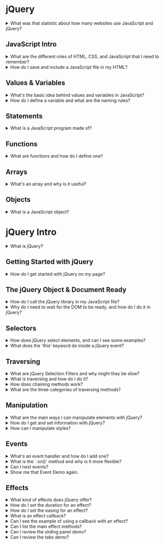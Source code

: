 <xaiArtifact artifact_id="ea756fa0-736e-4ebc-9501-76b7094a7912" artifact_version_id="2868b123-d49c-4d5b-b878-8751331917f0" title="javascript_jquery_notes.md" contentType="text/markdown">

# jQuery

<details>
<summary>What was that statistic about how many websites use JavaScript and jQuery?</summary>
<p>92% of websites end up using Javascript, often referred to as JS, and jQuery, the format jQuery is used within 63% of them. It is useful to write JavaScript or jQuery to build my own behaviors/OOP functions/classes.</p>
</details>

## JavaScript Intro

<details>
<summary>What are the different roles of HTML, CSS, and JavaScript that I need to remember?</summary>
<p>Adding that interactivity that I obsess about, this is where HTML provides the structure, CSS provides a page with appearance, while JavaScript provides a page with behavior.</p>
</details>

<details>
<summary>How do I save and include a JavaScript file in my HTML?</summary>
<p>Like CSS, Javascript is saved in an external file `.js` using the `<script>` element. I need to remember to place it before the closing `</body>` tag so that the JavaScript is loaded last.</p>
<p>Remember: `<script src="script.js"></script>`</p>
</details>

## Values & Variables

<details>
<summary>What's the basic idea behind values and variables in JavaScript?</summary>
<p>Values are recognized by Javascript. Variables are used to store & share values. These can be strings, booleans, integers, undefined, and null, including but not limited to functions and objects.</p>
</details>

<details>
<summary>How do I define a variable and what are the naming rules?</summary>
<p>A variable is defined by a `var` keyword, an equals sign `=`, and the value, ending with a semicolon `;`.</p>
<p>Variables must begin with a letter, underscore, or dollar `$` sign. They must not start with numbers or contain a hyphen `#`. I also need to remember that they are case-sensitive.</p>
<p>Python uses snake_case while JavaScript uses camelCase without dashes or underscores as a convention.</p>
<p>**Examples:**</p>
```javascript
var theStarterLeague = 125;
var food_truck = 'Coffee';
var mixtape01 = true;
var vinyl = ['Miles Davis', 'Frank Sinatra', 'Ray Charles'];
```
</details>

## Statements

<details>
<summary>What is a JavaScript program made of?</summary>
<p>JavaScript is just a set of statements, which are executed by the browser in the sequence they are written, acting as commands for different behaviors.</p>
<p>**Examples:**</p>
```javascript
log(polaroid);
return('bicycle lane');
alert('Congratulations, you ' + outcome);
```
</details>

## Functions

<details>
<summary>What are functions and how do I define one?</summary>
<p>Functions perform a set of scripted behaviors. They are saved for later and, depending on the function, they may even accept different arguments.</p>
<p>A function is defined by using the `function` keyword, followed by a name and parentheses `()`. The code to be executed is placed within enclosed curly braces `{}`.</p>
</details>

## Arrays

<details>
<summary>What's an array and why is it useful?</summary>
<p>An array is a way to store a list of items, or values. Arrays are helpful for many reasons, one being the ability to be traversed with different methods or operators. Depending on the situation, arrays can be used to store and return a variety of different values.</p>
<p>Arrays are set within square brackets `[]` with comma-separated items. The items start at index 0 and increase from there.</p>
</details>

## Objects

<details>
<summary>What is a JavaScript object?</summary>
<p>JavaScript is built on the foundation of objects (which are like a dictionary), a collection of keys and values.</p>
<p>**Object Example:**</p>
```javascript
// Object
var school = {
  name: 'The Starter League',
  location: 'Merchandise Mart',
  students: 120,
  teachers: ['Jeff', 'Raghu', 'Carolyn', 'Shay']
};
```
<p>**Array for Comparison:**</p>
```javascript
// Array
var school = ['Austin', 'Chicago', 'Portland'];
```
<p>I need to remember I can use the browser's console to run JavaScript.</p>
</details>

# jQuery Intro

<details>
<summary>What is jQuery?</summary>
<p>It's an open-source JavaScript library written by John Resig that simplifies the interaction between HTML, CSS, and JavaScript.</p>
<p>**Course Link:** <a href="https://code.tutsplus.com/30-days-to-learn-jquery--CRS-41c" target="_blank">30 Days to Learn jQuery</a></p>
</details>

## Getting Started with jQuery

<details>
<summary>How do I get started with jQuery on my page?</summary>
<p>I need to set a `<script>` element to reference it before closing the `</body>` tag. Because jQuery is its own library, it is best to keep it separate from all other JavaScript I'm writing.</p>
</details>

<details>
<summary>What should I consider when referencing jQuery (minified vs CDN)?</summary>
<p>I must consider if I want to use the **minified** version or the **uncompressed** version. Also, I should consider using a content delivery network (**CDN**) such as Google Hosted Libraries, especially for a live production environment. Using the minified version from a CDN reduces loading time and has potential caching benefits.</p>
<p>**Google Hosted Libraries:** <a href="https://developers.google.com/speed/libraries" target="_blank">https://developers.google.com/speed/libraries</a></p>
```html
<script src="//ajax.googleapis.com/ajax/libs/jquery/1.9.0/jquery.min.js"></script>
<script src="script.js"></script>
```
<p>All custom and handwritten JavaScript & jQuery should be written in `script.js`, as it is placed after jQuery so it may reference keywords in the jQuery library. Notice there is no `https:` within the Google CDN to allow for both http and https connections. Without a web server, `http:` will need to be included to locate the file on the system's local drive.</p>
</details>

## The jQuery Object & Document Ready

<details>
<summary>How do I call the jQuery library in my JavaScript file?</summary>
<p>I can use either `$();` or `jQuery();`. This allows me to set up my files.</p>
</details>

<details>
<summary>Why do I need to wait for the DOM to be ready, and how do I do it in jQuery?</summary>
<p>I'm forced to wait for the Document Object Model (DOM) to finish loading. jQuery has a ready event, `.ready()`, which ensures that all of my custom functions using jQuery will not be executed until the page has loaded and the DOM is ready.</p>
```javascript
$(document).ready(function(event){
  // jQuery code
});
```
</details>

## Selectors

<details>
<summary>How does jQuery select elements, and can I see some examples?</summary>
<p>Mimicking CSS, jQuery can select multiple elements from HTML. Invoking the jQuery object `$()` allows me to contain a selector that will return the DOM node(s) to manipulate, as it falls within the parentheses and quotes `$('...')`.</p>
<p>**Selector Examples:**</p>
<ul>
<li>`$('.feature');` // Class selector</li>
<li>`$('li strong');` // Descendant selector</li>
<li>`$('em, i');` // Multiple selector</li>
<li>`$('a[target="_blank"]');` // Attribute selector</li>
<li>`$('p:nth-child(2)');` // Pseudo-class selector</li>
</ul>
<p>**Selector API Link:** <a href="https://api.jquery.com/category/selectors/" target="_blank">https://api.jquery.com/category/selectors/</a></p>
</details>

<details>
<summary>What does the 'this' keyword do inside a jQuery event?</summary>
<p>I need to consider how it can work within a function, using it to select the element referenced inside the original selector. When an event is raised, using `this` as an operator refers to the specific element that was selected in the current handler.</p>
```javascript
$('div').click(function(event){
  $(this); // 'this' refers to the specific div that was clicked
});
```
</details>

## Traversing

<details>
<summary>What are jQuery Selection Filters and why might they be slow?</summary>
<p>These are extensions to CSS3 and provide control over selecting an element and its relatives. For example: `$('div:has(strong)');`. Used within the selector, however, they are not native to the DOM and can be a bit slow. I should consider using the `:filter()` method instead for traversing.</p>
<p>**Filter Link:** <a href="https://api.jquery.com/category/selectors/jquery-selector-extensions/" target="_blank">jQuery Selector Extensions</a></p>
</details>

<details>
<summary>What is traversing and how do I do it?</summary>
<p>Sometimes CSS selectors alone do not cut it and I need a little more detailed control. Fortunately, jQuery provides a handful of methods for moving up and down the DOM tree, filtering and selecting elements as necessary.</p>
<p>To get started with filtering elements inside the DOM, a general selection needs to be made from which I will traverse relatively. This allows me to find all `div` elements but then exclude the ones chosen by the `.not()` method.</p>
```javascript
$('div').not('.type, .collection');
```
</details>

<details>
<summary>How does chaining methods work?</summary>
<p>By using the dot `.` to control which methods are called on a selection. Consider this use: `$('div').not('.type, .collection').parent();`. Combined together, this will only select the parent elements of `div` elements that do not have a class of 'type' or 'collection'.</p>
</details>

<details>
<summary>What are the three categories of traversing methods?</summary>
<p>The jQuery traversing methods fall into three categories:</p>
<ul>
<li><b>Filtering:</b> `.eq()`, `.filter()`, `.first()`, `.has()`, `.is()`, `.last()`, `.map()`, `.not()`, `.slice()`</li>
<li><b>Miscellaneous Traversing:</b> `.add()`, `.andSelf()`, `.contents()`, `.end()`</li>
<li><b>DOM Tree Traversal:</b> `.children()`, `.closest()`, `.find()`, `.next()`, `.nextAll()`, `.nextUntil()`, `.offsetParent()`, `.parent()`, `.parents()`, `.parentsUntil()`, `.prev()`, `.prevAll()`, `.prevUntil()`, `.siblings()`</li>
</ul>
<p><b>Traversing Methods Link:</b> <a href="https://api.jquery.com/category/traversing/" target="_blank">https://api.jquery.com/category/traversing/</a></p>
</details>

## Manipulation

<details>
<summary>What are the main ways I can manipulate elements with jQuery?</summary>
<p>After selecting and traversing elements in the DOM, I can use the library to manipulate these elements either by reading, adding, or changing attributes or styles. Additionally, elements can be altered, such as changing their placement, removing them, adding new elements, and so forth.</p>
<p><b>Manipulation Link:</b> <a href="https://api.jquery.com/category/manipulation/" target="_blank">https://api.jquery.com/category/manipulation/</a></p>
</details>

<details>
<summary>How do I get and set information with jQuery?</summary>
<p>There are two directives: getting information and setting it. This revolves around using a selector to determine what information is to be retrieved or changed.</p>
```javascript
// Gets the value of the alt attribute
$('img').attr('alt');

// Sets the value of the alt attribute
$('img').attr('alt', 'Wild kangaroo');
```
</details>

<details>
<summary>How can I manipulate attributes?</summary>
<p>I can inspect and manipulate attributes. From there, I have the ability to add, remove, and even change an attribute using these methods:</p>
```javascript
// Add a class to all list items that are numbered even.
$('li:even').addClass('even-item');

// Remove all classes from any paragraph.
$('p').removeClass();

// Used to find and set the value of the title attribute of any abbr element.
$('abbr').attr('title', 'Hello World');
```
<p><b>Attribute Manipulation Methods:</b> `.addClass()`, `.attr()`, `.hasClass()`, `.prop()`, `.removeAttr()`, `.removeClass()`, `.removeProp()`, `.toggleClass()`, `.val()`</p>
</details>

<details>
<summary>How can I manipulate styles?</summary>
<p>When reading or setting the height, width, or position of an element, I can use a handful of special methods. For all other style manipulation, I can use the `.css()` method to handle any CSS alterations. The `.css()` method in particular may be used to set one property or many, but the syntax varies. To set a single property, I should use a property name and value in quotation marks, separated by a comma. To set multiple properties, they should be nested within curly braces, with the property name in camelCase, followed by a colon and the quoted value. Other measurement units must be identified followed by the quoted measurement.</p>
```javascript
// Single property
$('h1 span').css('font-size', 'normal');

// Multiple properties
$('div').css({
  fontSize: '13px',
  background: '#f60'
});

$('header').height(200);
$('.extend').height(30 + 'em');
```
<p><b>Style Manipulation Methods:</b> `.css()`, `.height()`, `.innerHeight()`, `.innerWidth()`, `.offset()`, `.outerHeight()`, `.outerWidth()`, `.position()`, `.scrollLeft()`, `.scrollTop()`, `.width()`</p>
</details>

<details>
<summary>How do I manipulate the DOM itself?</summary>
<p>I can also manipulate the Document Object Model (DOM) by changing the placement of elements, adding and removing elements, or just flat-out altering elements. Each individual DOM manipulation method has its own syntax.</p>
<p><b>Examples:</b></p>
```javascript
// Adding a new h3 with the prepend() method inside any section
$('section').prepend('<h3>Featured</h3>');

// Adding a new em element just after the link
$('a[target="_blank"]').after('<em>New window.</em>');

// Replacing the text of any h1 element with "Hello World"
$('h1').text('Hello World');
```
</details>

## Events

<details>
<summary>What's an event handler and how do I add one?</summary>
<p>An event handler is a method that is called only upon a specific event or action taking place. For example, the method of adding a class to an element can be set to only occur when it is clicked upon.</p>
```javascript
$('li').click(function(event){
  $(this).addClass('saved-item');
});
```
<p>Here, I've grabbed all list items. The `.click()` event method is bound to the list item selector, setting up an action for an element to be saved. I'm also using the `.addClass()` method to give it the class of `saved-item`.</p>
<p><b>Events Link:</b> <a href="https://api.jquery.com/category/events/" target="_blank">https://api.jquery.com/category/events/</a></p>
</details>

<details>
<summary>What is the `.on()` method and why is it more flexible?</summary>
<p>From the `.click()` event method, I should consider the `.on()` method. It is more flexible, using delegation for elements that get added to the page dynamically. It uses the native event name, while the function handles the event. It is only called in place of the `.click()` method, which is now passed as the first argument inside the `.on()` method, while the rest stays the same as before.</p>
```javascript
$('li').on('click', function(event){
  $(this).addClass('saved-item');
});
```
</details>

<details>
<summary>Can I nest events?</summary>
<p>Yes, it is possible to have multiple event handlers and triggers nested within one another. I should consider how the `.on()` method can pass the `hover` argument over the class of `pagination`. Upon calling the `.on()` event, the `.click()` event is called on the anchor with the `up` ID.</p>
```javascript
$('.pagination').on('hover', function(event){
  $('a#up').click();
});
```
</details>

<details>
<summary>Show me that Event Demo again.</summary>
<p><b>HTML</b></p>
```html
<div class="notice-warning">
  <div class="notice-close">&#215;</div>
  <strong>Warning!</strong> I&#8217;m about to lose my cool.
</div>
```
<p><b>JavaScript</b></p>
```javascript
$('.notice-close').on('click', function(event){
  $('.notice-warning').remove();
});
```
</details>

## Effects

<details>
<summary>What kind of effects does jQuery offer?</summary>
<p>jQuery offers effects from showing or hiding content, fading in or out, to sliding content up and down. All these methods use customized syntax from the jQuery documentation and accept arguments for duration, easing, and the ability to specify a callback.</p>
<p><b>Effects Link:</b> <a href="https://api.jquery.com/category/effects/" target="_blank">https://api.jquery.com/category/effects/</a></p>
</details>

<details>
<summary>How do I set the duration for an effect?</summary>
<p>Using the `.show()` method as an example, I can set the duration using keywords or a millisecond value. 'slow' defaults to 600 milliseconds and 'fast' to 200 milliseconds.</p>
```javascript
$('.error').show('fast');
$('.error').show('slow');
$('.error').show(500);
```
</details>

<details>
<summary>How do I set the easing for an effect?</summary>
<p>In addition to setting the duration, the easing (or speed at which an animation progresses) may also be set. I can use either of two keywords: <b>swing</b> (starts slow, speeds up, then slows down) or <b>linear</b> (runs at one constant pace). For more easing values, I need to remember I can use a plug-in like jQuery UI.</p>
<p><b>jQuery UI Link:</b> <a href="https://jqueryui.com/" target="_blank">https://jqueryui.com/</a></p>
```javascript
$('.error').show('slow', 'linear');
$('.error').show(500, 'swing');
```
</details>

<details>
<summary>What is an effect callback?</summary>
<p>When an animation is completed, it is possible to run another function, called a callback function. It should be placed after the duration or easing argument, following the syntax:</p>
```javascript
$('.error').show('slow', 'linear', function(event){
  $('.error .status').text('Continue');
});
```
</details>

<details>
<summary>Can I see the example of using a callback with an effect?</summary>
<p><b>HTML</b></p>
```html
<div class="notice-warning">
  <div class="notice-close">&#215;</div>
  <strong>Warning!</strong> I&#8217;m about to lose my cool.
</div>
```
<p><b>JavaScript</b></p>
```javascript
$('.notice-close').on('click', function(event){
  $('.notice-warning').fadeOut('slow', function(event){
    $(this).remove();
  });
});
```
<p>The `.remove()` is used as a callback to the `fadeOut()` method so that the alert disappears and is then removed from the DOM once the fade is complete.</p>
</details>

<details>
<summary>Can I list the main effect methods?</summary>
<ul>
<li><b>Basic Effects:</b> `.hide()`, `.show()`, `.toggle()`</li>
<li><b>Custom Effects:</b> `.animate()`, `.clearQueue()`, `.delay()`, `.dequeue()`, `.queue()`, `.stop()`</li>
<li><b>Fading Effects:</b> `.fadeIn()`, `.fadeOut()`, `.fadeTo()`, `.fadeToggle()`</li>
<li><b>Sliding Effects:</b> `.slideDown()`, `.slideToggle()`, `.slideUp()`</li>
</ul>
</details>

<details>
<summary>Can I review the sliding panel demo?</summary>
<p><b>HTML</b></p>
```html
<div class="panel">
  <div class="panel-stage"></div>
  <a href="#" class="panel-tab">Open <span>&#9660;</span></a>
</div>
```
<p><b>JavaScript</b></p>
```javascript
$('.panel-tab').on('click', function(event){
  event.preventDefault();
  $('.panel-stage').slideToggle('slow', function(event){
    if($(this).is(':visible')){
      $('.panel-tab').html('Close <span>&#9650;</span>');
    } else {
      $('.panel-tab').html('Open <span>&#9660;</span>');
    }
  });
});
```
</details>

<details>
<summary>Can I review the tabs demo?</summary>
<p><b>HTML</b></p>
```html
<ul class="tabs-nav">
  <li><a href="#tab-1">Features</a></li>
  <li><a href="#tab-2">Details</a></li>
</ul>
<div class="tabs-stage">
  <div id="tab-1">...</div>
  <div id="tab-2">...</div>
</div>
```
<p><b>JavaScript</b></p>
```javascript
// Show the first tab by default
$('.tabs-stage div').hide();
$('.tabs-stage div:first').show();
$('.tabs-nav li:first').addClass('tab-active');

// Change tab class and display content
$('.tabs-nav a').on('click', function(event){
  event.preventDefault();
  $('.tabs-nav li').removeClass('tab-active');
  $(this).parent().addClass('tab-active');
  $('.tabs-stage div').hide();
  $($(this).attr('href')).show();
});
```
</details>

## Resources & Links

* <a href="https://jsforcats.com/" target="_blank">JavaScript for Cats</a>
* <a href="https://developer.mozilla.org/en-US/docs/Web/JavaScript/Guide/Language_overview" target="_blank">MDN JavaScript Guide</a>

</xaiArtifact>\<p\>Remember: \<code\>\&lt;script src="script.js"\&gt;\&lt;/script\&gt;\</code\>\</p\>
\</details\>

-----

## Values & Variables

\<details\>
\<summary\>What's the basic idea behind values and variables in JavaScript?\</summary\>
\<p\>Values are recognized by Javascript. Variables are used to store & share values. These can be strings, booleans, integers, undefined, and null, including but not limited to functions and objects.\</p\>
\</details\>

\<details\>
\<summary\>How do I define a variable and what are the naming rules?\</summary\>
\<p\>A variable is defined by a \<code\>var\</code\> keyword, an equals sign \<code\>=\</code\>, and the value, ending with a semicolon \<code\>;\</code\>.\</p\>
\<p\>Variables must begin with a letter, underscore, or dollar \<code\>$\</code\> sign. They must not start with numbers or contain a hyphen \<code\>\#\</code\>. I also need to remember that they are case-sensitive.\</p\>
\<p\>Python uses snake\_case while JavaScript uses camelCase without dashes or underscores as a convention.\</p\>
\<p\>\<b\>Examples:\</b\>\</p\>
\<pre\>\<code\>var theStarterLeague = 125;
var food\_truck = 'Coffee';
var mixtape01 = true;
var vinyl = ['Miles Davis', 'Frank Sinatra', 'Ray Charles'];\</code\>\</pre\>
\</details\>

-----

## Statements

\<details\>
\<summary\>What is a JavaScript program made of?\</summary\>
\<p\>JavaScript is just a set of statements, which are executed by the browser in the sequence they are written, acting as commands for different behaviors.\</p\>
\<p\>\<b\>Examples:\</b\>\</p\>
\<pre\>\<code\>log(polaroid);
return('bicycle lane');
alert('Congratulations, you ' + outcome);\</code\>\</pre\>
\</details\>

-----

## Functions

\<details\>
\<summary\>What are functions and how do I define one?\</summary\>
\<p\>Functions perform a set of scripted behaviors. They are saved for later and, depending on the function, they may even accept different arguments.\</p\>
\<p\>A function is defined by using the \<code\>function\</code\> keyword, followed by a name and parentheses \<code\>()\</code\>. The code to be executed is placed within enclosed curly braces \<code\>{}\</code\>.\</p\>
\</details\>

-----

## Arrays

\<details\>
\<summary\>What's an array and why is it useful?\</summary\>
\<p\>An array is a way to store a list of items, or values. Arrays are helpful for many reasons, one being the ability to be traversed with different methods or operators. Depending on the situation, arrays can be used to store and return a variety of different values.\</p\>
\<p\>Arrays are set within square brackets \<code\>[]\</code\> with comma-separated items. The items start at index 0 and increase from there.\</p\>
\</details\>

-----

## Objects

\<details\>
\<summary\>What is a JavaScript object?\</summary\>
\<p\>JavaScript is built on the foundation of objects (which are like a dictionary), a collection of keys and values.\</p\>
\<p\>\<b\>Object Example:\</b\>\</p\>
\<pre\>\<code\>// Object
var school = {
name: 'The Starter League',
location: 'Merchandise Mart',
students: 120,
teachers: ['Jeff', 'Raghu', 'Carolyn', 'Shay']
};\</code\>\</pre\>
\<p\>\<b\>Array for Comparison:\</b\>\</p\>
\<pre\>\<code\>// Array
var school = ['Austin', 'Chicago', 'Portland'];\</code\>\</pre\>
\<p\>I need to remember I can use the browser's console to run JavaScript.\</p\>
\</details\>

-----

# jQuery Intro

\<details\>
\<summary\>What is jQuery?\</summary\>
\<p\>It's an open-source JavaScript library written by John Resig that simplifies the interaction between HTML, CSS, and JavaScript.\</p\>
\<p\>\<b\>Course Link:\</b\> \<a href="[https://code.tutsplus.com/30-days-to-learn-jquery--CRS-41c](https://code.tutsplus.com/30-days-to-learn-jquery--CRS-41c)" target="\_blank"\>30 Days to Learn jQuery\</a\>\</p\>
\</details\>

-----

## Getting Started with jQuery

\<details\>
\<summary\>How do I get started with jQuery on my page?\</summary\>
\<p\>I need to set a \<code\>\&lt;script\&gt;\</code\> element to reference it before closing the \<code\>\&lt;/body\&gt;\</code\> tag. Because jQuery is its own library, it is best to keep it separate from all other JavaScript I'm writing.\</p\>
\</details\>

\<details\>
\<summary\>What should I consider when referencing jQuery (minified vs CDN)?\</summary\>
\<p\>I must consider if I want to use the \<b\>minified\</b\> version or the \<b\>uncompressed\</b\> version. Also, I should consider using a content delivery network (\<b\>CDN\</b\>) such as Google Hosted Libraries, especially for a live production environment. Using the minified version from a CDN reduces loading time and has potential caching benefits.\</p\>
\<p\>\<b\>Google Hosted Libraries:\</b\> \<a href="[https://developers.google.com/speed/libraries](https://developers.google.com/speed/libraries)" target="\_blank"\>[https://developers.google.com/speed/libraries](https://developers.google.com/speed/libraries)\</a\>\</p\>
\<pre\>\<code\>\&lt;script src="//[ajax.googleapis.com/ajax/libs/jquery/1.9.0/jquery.min.js](https://www.google.com/search?q=https://ajax.googleapis.com/ajax/libs/jquery/1.9.0/jquery.min.js)"\&gt;\&lt;/script\&gt;
\&lt;script src="script.js"\&gt;\&lt;/script\&gt;
\</code\>\</pre\>
\<p\>All custom and handwritten JavaScript & jQuery should be written in \<code\>script.js\</code\>, as it is placed after jQuery so it may reference keywords in the jQuery library. Notice there is no \<code\>https:\</code\> within the Google CDN to allow for both http and https connections. Without a web server, \<code\>http:\</code\> will need to be included to locate the file on the system's local drive.\</p\>
\</details\>

-----

## The jQuery Object & Document Ready

\<details\>
\<summary\>How do I call the jQuery library in my JavaScript file?\</summary\>
\<p\>I can use either \<code\>$();\</code\> or \<code\>jQuery();\</code\>. This allows me to set up my files.\</p\>
\</details\>

\<details\>
\<summary\>Why do I need to wait for the DOM to be ready, and how do I do it in jQuery?\</summary\>
\<p\>I'm forced to wait for the Document Object Model (DOM) to finish loading. jQuery has a ready event, \<code\>.ready()\</code\>, which ensures that all of my custom functions using jQuery will not be executed until the page has loaded and the DOM is ready.\</p\>
\<pre\>\<code\>$(document).ready(function(event){
// jQuery code
});\</code\>\</pre\>
\</details\>

-----

## Selectors

\<details\>
\<summary\>How does jQuery select elements, and can I see some examples?\</summary\>
\<p\>Mimicking CSS, jQuery can select multiple elements from HTML. Invoking the jQuery object \<code\>$()\</code\> allows me to contain a selector that will return the DOM node(s) to manipulate, as it falls within the parentheses and quotes \<code\>$('...')\</code\>.\</p\>
\<p\>\<b\>Selector Examples:\</b\>\</p\>
\<ul\>
\<li\>\<code\>$('.feature');\</code\> // Class selector\</li\>
\<li\>\<code\>$('li strong');\</code\> // Descendant selector\</li\>
\<li\>\<code\>$('em, i');\</code\> // Multiple selector\</li\>
\<li\>\<code\>$('a[target="\_blank"]');\</code\> // Attribute selector\</li\>
\<li\>\<code\>$('p:nth-child(2)');\</code\> // Pseudo-class selector\</li\>
\</ul\>
\<p\>\<b\>Selector API Link:\</b\> \<a href="[https://api.jquery.com/category/selectors/](https://api.jquery.com/category/selectors/)" target="\_blank"\>[https://api.jquery.com/category/selectors/](https://api.jquery.com/category/selectors/)\</a\>\</p\>
\</details\>

\<details\>
\<summary\>What does the 'this' keyword do inside a jQuery event?\</summary\>
\<p\>I need to consider how it can work within a function, using it to select the element referenced inside the original selector. When an event is raised, using \<code\>this\</code\> as an operator refers to the specific element that was selected in the current handler.\</p\>
\<pre\>\<code\>$('div').click(function(event){
$(this); // 'this' refers to the specific div that was clicked
});\</code\>\</pre\>
\</details\>

-----

## Traversing

\<details\>
\<summary\>What are jQuery Selection Filters and why might they be slow?\</summary\>
\<p\>These are extensions to CSS3 and provide control over selecting an element and its relatives. For example: \<code\>$('div:has(strong)');\</code\>. Used within the selector, however, they are not native to the DOM and can be a bit slow. I should consider using the \<code\>:filter()\</code\> method instead for traversing.\</p\>
\<p\>\<b\>Filter Link:\</b\> \<a href="[https://api.jquery.com/category/selectors/jquery-selector-extensions/](https://api.jquery.com/category/selectors/jquery-selector-extensions/)" target="\_blank"\>jQuery Selector Extensions\</a\>\</p\>
\</details\>

\<details\>
\<summary\>What is traversing and how do I do it?\</summary\>
\<p\>Sometimes CSS selectors alone do not cut it and I need a little more detailed control. Fortunately, jQuery provides a handful of methods for moving up and down the DOM tree, filtering and selecting elements as necessary.\</p\>
\<p\>To get started with filtering elements inside the DOM, a general selection needs to be made from which I will traverse relatively. This allows me to find all \<code\>div\</code\> elements but then exclude the ones chosen by the \<code\>.not()\</code\> method.\</p\>
\<pre\>\<code\>$('div').not('.type, .collection');\</code\>\</pre\>
\</details\>

\<details\>
\<summary\>How does chaining methods work?\</summary\>
\<p\>By using the dot \<code\>.\</code\> to control which methods are called on a selection. Consider this use: \<code\>$('div').not('.type, .collection').parent();\</code\>. Combined together, this will only select the parent elements of \<code\>div\</code\> elements that do not have a class of 'type' or 'collection'.\</p\>
\</details\>

\<details\>
\<summary\>What are the three categories of traversing methods?\</summary\>
\<p\>The jQuery traversing methods fall into three categories:\</p\>
\<ul\>
\<li\>\<b\>Filtering:\</b\> \<code\>.eq()\</code\>, \<code\>.filter()\</code\>, \<code\>.first()\</code\>, \<code\>.has()\</code\>, \<code\>.is()\</code\>, \<code\>.last()\</code\>, \<code\>.map()\</code\>, \<code\>.not()\</code\>, \<code\>.slice()\</code\>\</li\>
\<li\>\<b\>Miscellaneous Traversing:\</b\> \<code\>.add()\</code\>, \<code\>.andSelf()\</code\>, \<code\>.contents()\</code\>, \<code\>.end()\</code\>\</li\>
\<li\>\<b\>DOM Tree Traversal:\</b\> \<code\>.children()\</code\>, \<code\>.closest()\</code\>, \<code\>.find()\</code\>, \<code\>.next()\</code\>, \<code\>.nextAll()\</code\>, \<code\>.nextUntil()\</code\>, \<code\>.offsetParent()\</code\>, \<code\>.parent()\</code\>, \<code\>.parents()\</code\>, \<code\>.parentsUntil()\</code\>, \<code\>.prev()\</code\>, \<code\>.prevAll()\</code\>, \<code\>.prevUntil()\</code\>, \<code\>.siblings()\</code\>\</li\>
\</ul\>
\<p\>\<b\>Traversing Methods Link:\</b\> \<a href="[https://api.jquery.com/category/traversing/](https://api.jquery.com/category/traversing/)" target="\_blank"\>[https://api.jquery.com/category/traversing/](https://api.jquery.com/category/traversing/)\</a\>\</p\>
\</details\>

-----

## Manipulation

\<details\>
\<summary\>What are the main ways I can manipulate elements with jQuery?\</summary\>
\<p\>After selecting and traversing elements in the DOM, I can use the library to manipulate these elements either by reading, adding, or changing attributes or styles. Additionally, elements can be altered, such as changing their placement, removing them, adding new elements, and so forth.\</p\>
\<p\>\<b\>Manipulation Link:\</b\> \<a href="[https://api.jquery.com/category/manipulation/](https://api.jquery.com/category/manipulation/)" target="\_blank"\>[https://api.jquery.com/category/manipulation/](https://api.jquery.com/category/manipulation/)\</a\>\</p\>
\</details\>

\<details\>
\<summary\>How do I get and set information with jQuery?\</summary\>
\<p\>There are two directives: getting information and setting it. This revolves around using a selector to determine what information is to be retrieved or changed.\</p\>
\<pre\>\<code\>// Gets the value of the alt attribute
$('img').attr('alt');

// Sets the value of the alt attribute
$('img').attr('alt', 'Wild kangaroo');\</code\>\</pre\>

\</details\>

\<details\>
\<summary\>How can I manipulate attributes?\</summary\>
\<p\>I can inspect and manipulate attributes. From there, I have the ability to add, remove, and even change an attribute using these methods:\</p\>
\<pre\>\<code\>// Add a class to all list items that are numbered even.
$('li:even').addClass('even-item');

// Remove all classes from any paragraph.
$('p').removeClass();

// Used to find and set the value of the title attribute of any abbr element.
$('abbr').attr('title', 'Hello World'); \</code\>\</pre\>

\<p\>\<b\>Attribute Manipulation Methods:\</b\> \<code\>.addClass()\</code\>, \<code\>.attr()\</code\>, \<code\>.hasClass()\</code\>, \<code\>.prop()\</code\>, \<code\>.removeAttr()\</code\>, \<code\>.removeClass()\</code\>, \<code\>.removeProp()\</code\>, \<code\>.toggleClass()\</code\>, \<code\>.val()\</code\>\</p\>
\</details\>

\<details\>
\<summary\>How can I manipulate styles?\</summary\>
\<p\>When reading or setting the height, width, or position of an element, I can use a handful of special methods. For all other style manipulation, I can use the \<code\>.css()\</code\> method to handle any CSS alterations. The \<code\>.css()\</code\> method in particular may be used to set one property or many, but the syntax varies. To set a single property, I should use a property name and value in quotation marks, separated by a comma. To set multiple properties, they should be nested within curly braces, with the property name in camelCase, followed by a colon and the quoted value. Other measurement units must be identified followed by the quoted measurement.\</p\>
\<pre\>\<code\>// Single property
$('h1 span').css('font-size', 'normal');

// Multiple properties
$('div').css({
fontSize: '13px',
background: '\#f60'
});

$('header').height(200);
$('.extend').height(30 + 'em');\</code\>\</pre\>

\<p\>\<b\>Style Manipulation Methods:\</b\> \<code\>.css()\</code\>, \<code\>.height()\</code\>, \<code\>.innerHeight()\</code\>, \<code\>.innerWidth()\</code\>, \<code\>.offset()\</code\>, \<code\>.outerHeight()\</code\>, \<code\>.outerWidth()\</code\>, \<code\>.position()\</code\>, \<code\>.scrollLeft()\</code\>, \<code\>.scrollTop()\</code\>, \<code\>.width()\</code\>\</p\>
\</details\>

\<details\>
\<summary\>How do I manipulate the DOM itself?\</summary\>
\<p\>I can also manipulate the Document Object Model (DOM) by changing the placement of elements, adding and removing elements, or just flat-out altering elements. Each individual DOM manipulation method has its own syntax.\</p\>
\<p\>\<b\>Examples:\</b\>\</p\>
\<pre\>\<code\>// Adding a new h3 with the prepend() method inside any section
$('section').prepend('\&lt;h3\&gt;Featured\&lt;/h3\&gt;');

// Adding a new em element just after the link
$('a[target="\_blank"]').after('\<em\>New window.\</em\>');

// Replacing the text of any h1 element with "Hello World"
$('h1').text('Hello World');\</code\>\</pre\>

\</details\>

-----

## Events

\<details\>
\<summary\>What's an event handler and how do I add one?\</summary\>
\<p\>An event handler is a method that is called only upon a specific event or action taking place. For example, the method of adding a class to an element can be set to only occur when it is clicked upon.\</p\>
\<pre\>\<code\>$('li').click(function(event){
$(this).addClass('saved-item');
});\</code\>\</pre\>
\<p\>Here, I've grabbed all list items. The \<code\>.click()\</code\> event method is bound to the list item selector, setting up an action for an element to be saved. I'm also using the \<code\>.addClass()\</code\> method to give it the class of `saved-item`.\</p\>
\<p\>\<b\>Events Link:\</b\> \<a href="[https://api.jquery.com/category/events/](https://api.jquery.com/category/events/)" target="\_blank"\>[https://api.jquery.com/category/events/](https://api.jquery.com/category/events/)\</a\>\</p\>
\</details\>

\<details\>
\<summary\>What is the `.on()` method and why is it more flexible?\</summary\>
\<p\>From the \<code\>.click()\</code\> event method, I should consider the \<code\>.on()\</code\> method. It is more flexible, using delegation for elements that get added to the page dynamically. It uses the native event name, while the function handles the event. It is only called in place of the \<code\>.click()\</code\> method, which is now passed as the first argument inside the \<code\>.on()\</code\> method, while the rest stays the same as before.\</p\>
\<pre\>\<code\>$('li').on('click', function(event){
$(this).addClass('saved-item');
});\</code\>\</pre\>
\</details\>

\<details\>
\<summary\>Can I nest events?\</summary\>
\<p\>Yes, it is possible to have multiple event handlers and triggers nested within one another. I should consider how the \<code\>.on()\</code\> method can pass the `hover` argument over the class of `pagination`. Upon calling the \<code\>.on()\</code\> event, the \<code\>.click()\</code\> event is called on the anchor with the `up` ID.\</p\>
\<pre\>\<code\>$('.pagination').on('hover', function(event){
$('a\#up').click();
});\</code\>\</pre\>
\</details\>

\<details\>
\<summary\>Show me that Event Demo again.\</summary\>
\<p\>\<b\>HTML\</b\>\</p\>
\<pre\>\<code\>\&lt;div class="notice-warning"\&gt;
\&lt;div class="notice-close"\&gt;\&amp;\#215;\&lt;/div\&gt;
\&lt;strong\&gt;Warning\!\&lt;/strong\&gt; I\&amp;\#8217;m about to lose my cool.
\&lt;/div\&gt;\</code\>\</pre\>
\<p\>\<b\>JavaScript\</b\>\</p\>
\<pre\>\<code\>$('.notice-close').on('click', function(event){
$('.notice-warning').remove();
});\</code\>\</pre\>
\</details\>

-----

## Effects

\<details\>
\<summary\>What kind of effects does jQuery offer?\</summary\>
\<p\>jQuery offers effects from showing or hiding content, fading in or out, to sliding content up and down. All these methods use customized syntax from the jQuery documentation and accept arguments for duration, easing, and the ability to specify a callback.\</p\>
\<p\>\<b\>Effects Link:\</b\> \<a href="[https://api.jquery.com/category/effects/](https://api.jquery.com/category/effects/)" target="\_blank"\>[https://api.jquery.com/category/effects/](https://api.jquery.com/category/effects/)\</a\>\</p\>
\</details\>

\<details\>
\<summary\>How do I set the duration for an effect?\</summary\>
\<p\>Using the \<code\>.show()\</code\> method as an example, I can set the duration using keywords or a millisecond value. 'slow' defaults to 600 milliseconds and 'fast' to 200 milliseconds.\</p\>
\<pre\>\<code\>$('.error').show('fast');
$('.error').show('slow');
$('.error').show(500);\</code\>\</pre\>
\</details\>

\<details\>
\<summary\>How do I set the easing for an effect?\</summary\>
\<p\>In addition to setting the duration, the easing (or speed at which an animation progresses) may also be set. I can use either of two keywords: \<b\>swing\</b\> (starts slow, speeds up, then slows down) or \<b\>linear\</b\> (runs at one constant pace). For more easing values, I need to remember I can use a plug-in like jQuery UI.\</p\>
\<p\>\<b\>jQuery UI Link:\</b\> \<a href="[https://jqueryui.com/](https://jqueryui.com/)" target="\_blank"\>[https://jqueryui.com/](https://jqueryui.com/)\</a\>\</p\>
\<pre\>\<code\>$('.error').show('slow', 'linear');
$('.error').show(500, 'swing');\</code\>\</pre\>
\</details\>

\<details\>
\<summary\>What is an effect callback?\</summary\>
\<p\>When an animation is completed, it is possible to run another function, called a callback function. It should be placed after the duration or easing argument, following the syntax:\</p\>
\<pre\>\<code\>$('.error').show('slow', 'linear', function(event){
$('.error .status').text('Continue');
});\</code\>\</pre\>
\</details\>

\<details\>
\<summary\>Can I see the example of using a callback with an effect?\</summary\>
\<p\>\<b\>HTML\</b\>\</p\>
\<pre\>\<code\>\&lt;div class="notice-warning"\&gt;
\&lt;div class="notice-close"\&gt;\&amp;\#215;\&lt;/div\&gt;
\&lt;strong\&gt;Warning\!\&lt;/strong\&gt; I\&amp;\#8217;m about to lose my cool.
\&lt;/div\&gt;\</code\>\</pre\>
\<p\>\<b\>JavaScript\</b\>\</p\>
\<pre\>\<code\>$('.notice-close').on('click', function(event){
$('.notice-warning').fadeOut('slow', function(event){
$(this).remove();
});
});\</code\>\</pre\>
\<p\>The \<code\>.remove()\</code\> is used as a callback to the \<code\>fadeOut()\</code\> method so that the alert disappears and is then removed from the DOM once the fade is complete.\</p\>
\</details\>

\<details\>
\<summary\>Can you list the main effect methods?\</summary\>
\<ul\>
\<li\>\<b\>Basic Effects:\</b\> \<code\>.hide()\</code\>, \<code\>.show()\</code\>, \<code\>.toggle()\</code\>\</li\>
\<li\>\<b\>Custom Effects:\</b\> \<code\>.animate()\</code\>, \<code\>.clearQueue()\</code\>, \<code\>.delay()\</code\>, \<code\>.dequeue()\</code\>, \<code\>.queue()\</code\>, \<code\>.stop()\</code\>\</li\>
\<li\>\<b\>Fading Effects:\</b\> \<code\>.fadeIn()\</code\>, \<code\>.fadeOut()\</code\>, \<code\>.fadeTo()\</code\>, \<code\>.fadeToggle()\</code\>\</li\>
\<li\>\<b\>Sliding Effects:\</b\> \<code\>.slideDown()\</code\>, \<code\>.slideToggle()\</code\>, \<code\>.slideUp()\</code\>\</li\>
\</ul\>
\</details\>

\<details\>
\<summary\>Can I review the sliding panel demo?\</summary\>
\<p\>\<b\>HTML\</b\>\</p\>
\<pre\>\<code\>\&lt;div class="panel"\&gt;
\&lt;div class="panel-stage"\&gt;\&lt;/div\&gt;
\&lt;a href="\#" class="panel-tab"\&gt;Open \&lt;span\&gt;\&amp;\#9660;\&lt;/span\&gt;\&lt;/a\&gt;
\&lt;/div\&gt;\</code\>\</pre\>
\<p\>\<b\>JavaScript\</b\>\</p\>
\<pre\>\<code\>$('.panel-tab').on('click', function(event){
event.preventDefault();
$('.panel-stage').slideToggle('slow', function(event){
if($(this).is(':visible')){
$('.panel-tab').html('Close \&lt;span\&gt;\&amp;\#9650;\&lt;/span\&gt;');
} else {
$('.panel-tab').html('Open \&lt;span\&gt;\&amp;\#9660;\&lt;/span\&gt;');
}
});
});\</code\>\</pre\>
\</details\>

\<details\>
\<summary\>Can I review the tabs demo?\</summary\>
\<p\>\<b\>HTML\</b\>\</p\>
\<pre\>\<code\>\&lt;ul class="tabs-nav"\&gt;
\&lt;li\&gt;\&lt;a href="\#tab-1"\&gt;Features\&lt;/a\&gt;\&lt;/li\&gt;
\&lt;li\&gt;\&lt;a href="\#tab-2"\&gt;Details\&lt;/a\&gt;\&lt;/li\&gt;
\&lt;/ul\&gt;
\&lt;div class="tabs-stage"\&gt;
\&lt;div id="tab-1"\&gt;...\&lt;/div\&gt;
\&lt;div id="tab-2"\&gt;...\&lt;/div\&gt;
\&lt;/div\&gt;\</code\>\</pre\>
\<p\>\<b\>JavaScript\</b\>\</p\>
\<pre\>\<code\>// Show the first tab by default
$('.tabs-stage div').hide();
$('.tabs-stage div:first').show();
$('.tabs-nav li:first').addClass('tab-active');

// Change tab class and display content
$('.tabs-nav a').on('click', function(event){
event.preventDefault();
$('.tabs-nav li').removeClass('tab-active');
$(this).parent().addClass('tab-active');
$('.tabs-stage div').hide();
$($(this).attr('href')).show();
});\</code\>\</pre\>

\</details\>

-----

## Resources & Links

  * \<a href="[https://jsforcats.com/](https://jsforcats.com/)" target="\_blank"\>JavaScript for Cats\</a\>
  * \<a href="[https://developer.mozilla.org/en-US/docs/Web/JavaScript/Guide/Language\_overview](https://developer.mozilla.org/en-US/docs/Web/JavaScript/Guide/Language_overview)" target="\_blank"\>MDN JavaScript Guide\</a\>
